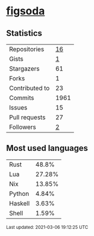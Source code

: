 
# [figsoda](https://github.com/figsoda)


## Statistics

<table>
  <tr>
    <td>Repositories</td>
    <td><a href="https://github.com/figsoda?tab=repositories">
      16
    </a></td>
  </tr>
  <tr>
    <td>Gists</td>
    <td><a href="https://gist.github.com/figsoda">
      1
    </a></td>
  </tr>
  <tr>
    <td>Stargazers</td>
    <td>61</td>
  </tr>
  <tr>
    <td>Forks</td>
    <td>1</td>
  </tr>
  <tr>
    <td>Contributed to</td>
    <td>23</td>
  </tr>
  <tr>
    <td>Commits</td>
    <td>1961</td>
  </tr>
  <tr>
    <td>Issues</td>
    <td>15</td>
  </tr>
  <tr>
    <td>Pull requests</td>
    <td>27</td>
  </tr>
  <tr>
    <td>Followers</td>
    <td><a href="https://github.com/figsoda?tab=followers">
      2
    </a></td>
  </tr>
</table>


## Most used languages

<table>
<tr><td>Rust</td><td>48.8%</td></tr><tr><td>Lua</td><td>27.28%</td></tr><tr><td>Nix</td><td>13.85%</td></tr><tr><td>Python</td><td>4.84%</td></tr><tr><td>Haskell</td><td>3.63%</td></tr><tr><td>Shell</td><td>1.59%</td></tr>
</table>


<sub>Last updated: 2021-03-06 19:12:25 UTC</sub>
